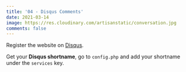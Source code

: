```yaml
---
title: '04 - Disqus Comments'
date: 2021-03-14
image: https://res.cloudinary.com/artisanstatic/conversation.jpg
comments: false
---
```

Register the website on [Disqus](https://disqus.com/profile/signup).

Get your **Disqus shortname**, go to `config.php` and add your shortname under the `services` key.
